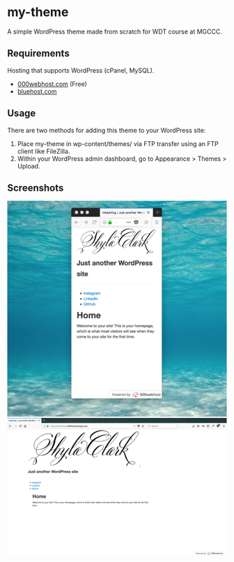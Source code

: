 # my-theme
A simple WordPress theme made from scratch for WDT course at MGCCC.
## Requirements
Hosting that supports WordPress (cPanel, MySQL).
- [000webhost.com](http://000webhost.com) (Free)
- [bluehost.com](http://000webhost.com)
## Usage
There are two methods for adding this theme to your WordPress site:
1. Place my-theme in wp-content/themes/ via FTP transfer using an FTP client like FileZilla.
2. Within your WordPress admin dashboard, go to Appearance > Themes > Upload.

## Screenshots
![mobile-web](/screenshots/ss-mobile.png?raw=true "Mobile Web Example")
![desktop-web](/screenshots/ss-desktop.png?raw=true "Desktop Web Example")
